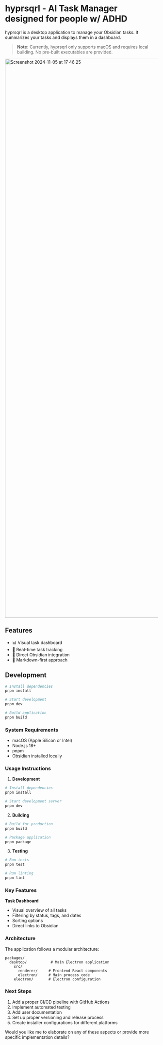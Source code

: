 # hyprsqrl - AI Task Manager designed for people w/ ADHD

hyprsqrl is a desktop application to manage your Obsidian tasks. It summarizes your tasks and displays them in a dashboard.

> **Note:** Currently, hyprsqrl only supports macOS and requires local building. No pre-built executables are provided.


<img width="1840" alt="Screenshot 2024-11-05 at 17 46 25" src="https://github.com/user-attachments/assets/fbd876cb-042f-4550-bc46-e0fed7acc678">


## Features

- 📊 Visual task dashboard
- 🔄 Real-time task tracking
- 🔗 Direct Obsidian integration
- 📝 Markdown-first approach

## Development


```bash
# Install dependencies
pnpm install

# Start development
pnpm dev

# Build application
pnpm build
```

### System Requirements

- macOS (Apple Silicon or Intel)
- Node.js 18+
- pnpm
- Obsidian installed locally



### Usage Instructions

1. **Development**
```bash
# Install dependencies
pnpm install

# Start development server
pnpm dev
```

2. **Building**
```bash
# Build for production
pnpm build

# Package application
pnpm package
```

3. **Testing**
```bash
# Run tests
pnpm test

# Run linting
pnpm lint
```

### Key Features

**Task Dashboard**
- Visual overview of all tasks
- Filtering by status, tags, and dates
- Sorting options
- Direct links to Obsidian


### Architecture

The application follows a modular architecture:

```
packages/
  desktop/           # Main Electron application
    src/
      renderer/     # Frontend React components
      electron/     # Main process code
    electron/       # Electron configuration
```

### Next Steps

1. Add a proper CI/CD pipeline with GitHub Actions
2. Implement automated testing
3. Add user documentation
4. Set up proper versioning and release process
5. Create installer configurations for different platforms

Would you like me to elaborate on any of these aspects or provide more specific implementation details?
